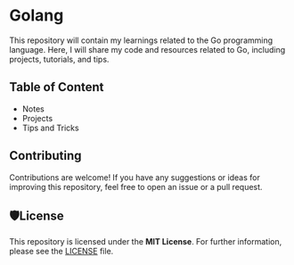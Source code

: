 # Golang

This repository will contain my learnings related to the Go programming language. Here, I will share my code and resources related to Go, including projects, tutorials, and tips.

## Table of Content
- Notes
- Projects
- Tips and Tricks

## Contributing
Contributions are welcome! If you have any suggestions or ideas for improving this repository, feel free to open an issue or a pull request.

## 🛡️License
This repository is licensed under the **MIT License**. For further information, please see the [LICENSE](https://github.com/money8203/GO-golang/blob/f560e6840b920ede2dd6c47ae1577ebfb94232f8/LICENSE) file.
